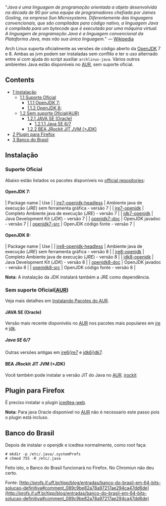 "*Java é uma linguagem de programação orientada a objeto desenvolvida na década de 90 por uma equipe de programadores chefiada por James Gosling, na empresa Sun Microsystems. Diferentemente das linguagens convencionais, que são compiladas para código nativo, a linguagem Java é compilada para um bytecode que é executado por uma máquina virtual. A linguagem de programação Java é a linguagem convencional da Plataforma Java, mas não sua única linguagem.*" — [Wikipedia](https://en.wikipedia.org/wiki/pt:Java_(linguagem_de_programa%C3%A7%C3%A3o) "wikipedia:pt:Java (linguagem de programação)")

Arch Linux suporta oficialmente as versões de código aberto da [OpenJDK](http://openjdk.java.net/) 7 e 8\. Ambas as jvm podem ser instaladas sem conflito e ter o uso alternado entre si com ajuda do script auxiliar `archlinux-java`. Vários outros ambientes Java estão disponíveis no [AUR](/index.php/AUR "AUR"), sem suporte oficial.

## Contents

*   [1 Instalação](#Instala.C3.A7.C3.A3o)
    *   [1.1 Suporte Oficial](#Suporte_Oficial)
        *   [1.1.1 OpenJDK 7:](#OpenJDK_7:)
        *   [1.1.2 OpenJDK 8:](#OpenJDK_8:)
    *   [1.2 Sem suporte Oficial(AUR)](#Sem_suporte_Oficial.28AUR.29)
        *   [1.2.1 JAVA SE (Oracle)](#JAVA_SE_.28Oracle.29)
            *   [1.2.1.1 Java SE 6/7](#Java_SE_6.2F7)
        *   [1.2.2 BEA JRockit JIT JVM (+JDK)](#BEA_JRockit_JIT_JVM_.28.2BJDK.29)
*   [2 Plugin para Firefox](#Plugin_para_Firefox)
*   [3 Banco do Brasil](#Banco_do_Brasil)

## Instalação

### Suporte Oficial

Abaixo estão listados os pacotes disponíveis no [official repositories](/index.php/Official_repositories "Official repositories"):

#### OpenJDK 7:

| Package name | Use |
| [jre7-openjdk-headless](https://www.archlinux.org/packages/?name=jre7-openjdk-headless) | Ambiente java de execução (*JRE*) sem ferramenta gráfica - versão 7 |
| [jre7-openjdk](https://www.archlinux.org/packages/?name=jre7-openjdk) | Completo Ambiente java de execução (*JRE*) - versão 7 |
| [jdk7-openjdk](https://www.archlinux.org/packages/?name=jdk7-openjdk) | Java Development Kit (*JDK*) - versão 7 |
| [openjdk7-doc](https://www.archlinux.org/packages/?name=openjdk7-doc) | OpenJDK javadoc - versão 7 |
| [openjdk7-src](https://www.archlinux.org/packages/?name=openjdk7-src) | OpenJDK código fonte - versão 7 |

#### OpenJDK 8:

| Package name | Use |
| [jre8-openjdk-headless](https://www.archlinux.org/packages/?name=jre8-openjdk-headless) | Ambiente java de execução (*JRE*) sem ferramenta gráfica - versão 8 |
| [jre8-openjdk](https://www.archlinux.org/packages/?name=jre8-openjdk) | Completo Ambiente java de execução (*JRE*) - versão 8 |
| [jdk8-openjdk](https://www.archlinux.org/packages/?name=jdk8-openjdk) | Java Development Kit (*JDK*) - versão 8 |
| [openjdk8-doc](https://www.archlinux.org/packages/?name=openjdk8-doc) | OpenJDK javadoc - versão 8 |
| [openjdk8-src](https://www.archlinux.org/packages/?name=openjdk8-src) | OpenJDK código fonte - versão 8 |

**Nota:** A instalação da JDK instalará também a JRE como dependência.

### Sem suporte Oficial([AUR](/index.php/AUR "AUR"))

Veja mais detalhes em [Instalando Pacotes do AUR](/index.php/Arch_User_Repository_(Portugu%C3%AAs)#Instalando_pacotes "Arch User Repository (Português)").

#### JAVA SE (Oracle)

Versão mais recente disponivéis no [AUR](/index.php/AUR "AUR") nos pacotes mais populares em [jre](https://aur.archlinux.org/packages/jre/) e [jdk](https://aur.archlinux.org/packages/jdk/).

##### Java SE 6/7

Outras versões antigas em [jre6](https://aur.archlinux.org/packages/jre6/)/[jre7](https://aur.archlinux.org/packages/jre7/) e [jdk6](https://aur.archlinux.org/packages/jdk6/)/[jdk7](https://aur.archlinux.org/packages/jdk7/).

#### BEA JRockit JIT JVM (+JDK)

Você também pode instalar a versão JIT do Java no [AUR](/index.php/AUR "AUR"). [jrockit](https://aur.archlinux.org/packages/jrockit/)

## Plugin para Firefox

É preciso instalar o plugin [icedtea-web](https://www.archlinux.org/packages/?name=icedtea-web).

**Nota:** Para java Oracle disponível no [AUR](/index.php/AUR "AUR") não é necessario este passo pois o plugin está incluso.

## Banco do Brasil

Depois de instalar o openjdk e icedtea normalmente, como root faça:

```
# mkdir -p /etc/.java/.systemPrefs
# chmod 755 -R /etc/.java

```

Feito isto, o Banco do Brasil funcionará no Firefox. No Chromiun não deu certo.

Fonte: [http://profs.if.uff.br/tjpp/blog/entradas/banco-do-brasil-em-64-bits-solucao-definitiva#comment_089c9be82a78a97217ae294ca47dd6de](http://profs.if.uff.br/tjpp/blog/entradas/banco-do-brasil-em-64-bits-solucao-definitiva#comment_089c9be82a78a97217ae294ca47dd6de)